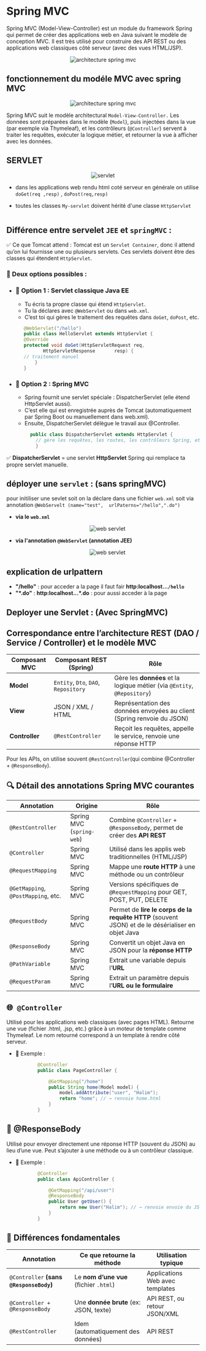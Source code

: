 # Spring MVC
Spring MVC (Model-View-Controller) est un module du framework Spring qui permet de créer des applications web en Java suivant le modèle de conception MVC. Il est très utilisé pour construire des API REST ou des applications web classiques côté serveur (avec des vues HTML/JSP).

<p align="center">
  <img src="springMVC.png" alt="architecture spring mvc ">
</p>



## fonctionnement du modéle MVC avec spring MVC



<p align="center">
    <img src="spring-mvc.png" alt="architecture spring mvc ">
</p>

Spring MVC suit le modèle architectural `Model-View-Controller.` Les données sont préparées dans le modèle (`Model`), puis injectées dans la vue (par exemple via Thymeleaf), et les contrôleurs (`@Controller`) servent à traiter les requêtes, exécuter la logique métier, et retourner la vue à afficher avec les données.


## SERVLET

<p align="center">
    <img src="servlet.png" alt="servlet">
</p>

- dans les applications  web rendu html  coté  serveur en générale on utilise  `doGet(req ,resp)` ,  `doPost(req,resp)`

- toutes les  classes `My-servlet` doivent hérité d'une  classe `HttpServlet`

```
```

## Différence entre servelet `JEE` et `springMVC` :
✅ Ce que Tomcat attend :
Tomcat est un `Servlet Container`, donc il attend qu’on lui fournisse une ou plusieurs servlets.
Ces servlets doivent être des classes qui étendent `HttpServlet`.

### 🧱 Deux options possibles :
- ### 🔹 Option 1 : Servlet classique Java EE
    - Tu écris ta propre classe qui étend `HttpServlet`.
    - Tu la déclares avec `@WebServlet` ou dans `web.xml`.
    - C’est toi qui gères le traitement des requêtes dans `doGet`, `doPost`, etc.
     ```java
        @WebServlet("/hello")
        public class HelloServlet extends HttpServlet {
        @Override
        protected void doGet(HttpServletRequest req,
               HttpServletResponse       resp) {
        // traitement manuel
            }
        }
     ```
- ### 🔸 Option 2 : Spring MVC
   - Spring fournit une servlet spéciale : DispatcherServlet (elle étend HttpServlet aussi).
   - C’est elle qui est enregistrée auprès de Tomcat (automatiquement par Spring Boot ou manuellement dans web.xml).
   - Ensuite, DispatcherServlet délègue le travail aux @Controller.
        ```java
          public class DispatcherServlet extends HttpServlet {
            // gère les requêtes, les routes, les contrôleurs Spring, etc.
            } 
        ```
✅ __DispatcherServlet__ = une servlet __HttpServlet__ Spring qui remplace ta propre servlet manuelle.






## déployer une  `servlet` :  (sans springMVC)
pour initiliser  une sevlet  soit  on  la déclare  dans une fichier `web.xml` soit via annotation `@WebServelt (name="test",  urlPaterns="/hello",".do")`

- __via le `web.xml`__

   <p align="center">
        <img src="webxml.png" alt="web servlet">
    </p>



- __via l'annotation `@WebServlet` (annotation JEE)__    

    <p align="center">
        <img src="webServlet.png" alt="web servlet">
    </p>


## explication  de urlpattern 
- __"/hello"__ : pour  acceder a  la  page il faut fair __http:localhost...`/hello`__
- __"*.do"__ : __http:localhost...*.do__ : pour aussi acceder à la page 




## Deployer une Servlet :  (Avec SpringMVC) 







## Correspondance entre l’architecture REST (DAO / Service / Controller) et le modèle MVC
| Composant MVC  | Composant REST (Spring)              | Rôle                                                                     |
| -------------- | ------------------------------------ | ------------------------------------------------------------------------ |
| **Model**      | `Entity`, `Dto`, `DAO`, `Repository` | Gère les **données** et la logique métier (via `@Entity`, `@Repository`) |
| **View**       | JSON / XML / HTML                    | Représentation des données envoyées au client (Spring renvoie du JSON)   |
| **Controller** | `@RestController`                    | Reçoit les requêtes, appelle le service, renvoie une réponse HTTP        |



Pour les APIs, on utilise souvent `@RestController`(qui combine @Controller + `@ResponseBody`).


## 🔍 Détail des annotations Spring MVC courantes

| Annotation                          | Origine                   | Rôle                                                                                              |
| ----------------------------------- | ------------------------- | ------------------------------------------------------------------------------------------------- |
| `@RestController`                   | Spring MVC (`spring-web`) | Combine `@Controller` + `@ResponseBody`, permet de créer des **API REST**                         |
| `@Controller`                       | Spring MVC                | Utilisé dans les applis web traditionnelles (HTML/JSP)                                            |
| `@RequestMapping`                   | Spring MVC                | Mappe une **route HTTP** à une méthode ou un contrôleur                                           |
| `@GetMapping`, `@PostMapping`, etc. | Spring MVC                | Versions spécifiques de `@RequestMapping` pour GET, POST, PUT, DELETE                             |
| `@RequestBody`                      | Spring MVC                | Permet de **lire le corps de la requête HTTP** (souvent JSON) et de le désérialiser en objet Java |
| `@ResponseBody`                     | Spring MVC                | Convertit un objet Java en JSON pour la **réponse HTTP**                                          |
| `@PathVariable`                     | Spring MVC                | Extrait une variable depuis l’**URL**                                                             |
| `@RequestParam`                     | Spring MVC                | Extrait un paramètre depuis l’**URL ou le formulaire**                                            |



## 🌐` @Controller`

Utilisé pour les applications web classiques (avec pages HTML).
Retourne une vue (fichier .html, .jsp, etc.) grâce à un moteur de template comme Thymeleaf.
Le nom retourné correspond à un template à rendre côté serveur.

- 🔸 Exemple :
    ```java
            @Controller
            public class PageController {

                @GetMapping("/home")
                public String home(Model model) {
                    model.addAttribute("user", "Halim");
                    return "home"; // → renvoie home.html
                }
            }
    ```
## 📡 @ResponseBody

Utilisé pour envoyer directement une réponse HTTP (souvent du JSON) au lieu d’une vue.
Peut s’ajouter à une méthode ou à un contrôleur classique.

- 🔸 Exemple :
    ```java
            @Controller
            public class ApiController {

                @GetMapping("/api/user")
                @ResponseBody
                public User getUser() {
                    return new User("Halim"); // → renvoie envoie du JSON
                }
            }
    ```

## 📌 Différences fondamentales

| Annotation                               | Ce que retourne la méthode             | Utilisation typique             |
| ---------------------------------------- | -------------------------------------- | ------------------------------- |
| `@Controller` **(sans `@ResponseBody`)** | Le **nom d’une vue** (fichier `.html`) | Applications Web avec templates |
| `@Controller + @ResponseBody`            | Une **donnée brute** (ex: JSON, texte) | API REST, ou retour JSON/XML    |
| `@RestController`                        | Idem (automatiquement des données)     | API REST                        |

